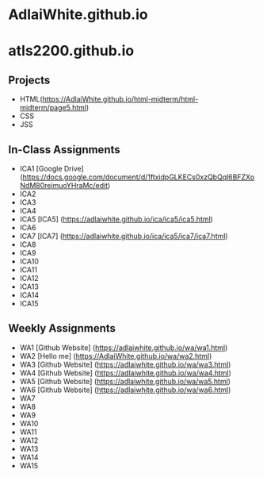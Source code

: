 # AdlaiWhite.github.io

# atls2200.github.io

## Projects
+ HTML(https://AdlaiWhite.github.io/html-midterm/html-midterm/page5.html)
+ CSS
+ JSS

## In-Class Assignments
+ ICA1 [Google Drive] (https://docs.google.com/document/d/1ftxidpGLKECs0xzQbQql6BFZXoNdM80reimuoYHraMc/edit)
+ ICA2
+ ICA3
+ ICA4
+ ICA5 [ICA5] (https://adlaiwhite.github.io/ica/ica5/ica5.html)
+ ICA6
+ ICA7 [ICA7] (https://adlaiwhite.github.io/ica/ica5/ica7/ica7.html)
+ ICA8
+ ICA9
+ ICA10
+ ICA11
+ ICA12
+ ICA13
+ ICA14
+ ICA15

## Weekly Assignments
+ WA1 [Github Website] (https://adlaiwhite.github.io/wa/wa1.html)
+ WA2 [Hello me] (https://AdlaiWhite.github.io/wa/wa2.html)
+ WA3 [Github Website] (https://adlaiwhite.github.io/wa/wa3.html)
+ WA4 [Github Website] (https://adlaiwhite.github.io/wa/wa4.html)
+ WA5 [Github Website] (https://adlaiwhite.github.io/wa/wa5.html)
+ WA6 [Github Website] (https://adlaiwhite.github.io/wa/wa6.html)
+ WA7
+ WA8
+ WA9
+ WA10
+ WA11
+ WA12
+ WA13
+ WA14
+ WA15